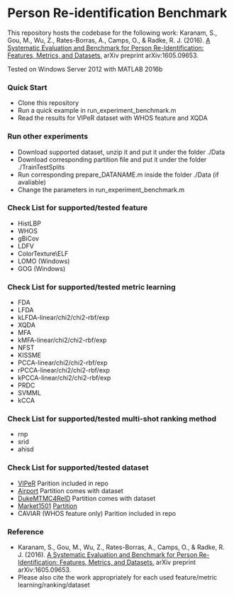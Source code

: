 # Person Re-identification Benchmark
This repository hosts the codebase for the following work:
Karanam, S., Gou, M., Wu, Z., Rates-Borras, A., Camps, O., & Radke, R. J. (2016). 
[A Systematic Evaluation and Benchmark for Person Re-Identification: Features, Metrics, and Datasets.](https://arxiv.org/abs/1605.09653) arXiv preprint arXiv:1605.09653.

Tested on Windows Server 2012 with MATLAB 2016b

### Quick Start
* Clone this repository
* Run a quick example in run_experiment_benchmark.m
* Read the results for VIPeR dataset with WHOS feature and XQDA

### Run other experiments
* Download supported dataset, unzip it and put it under the folder ./Data 
* Download corresponding partition file and put it under the folder ./TrainTestSplits
* Run corresponding prepare_DATANAME.m inside the folder ./Data (if avaliable)
* Change the parameters in run_experiment_benchmark.m 

### Check List for supported/tested feature
* HistLBP
* WHOS
* gBiCov
* LDFV
* ColorTexture\ELF
* LOMO (Windows)
* GOG (Windows)

### Check List for supported/tested metric learning
* FDA
* LFDA
* kLFDA-linear/chi2/chi2-rbf/exp
* XQDA
* MFA
* kMFA-linear/chi2/chi2-rbf/exp
* NFST
* KISSME
* PCCA-linear/chi2/chi2-rbf/exp
* rPCCA-linear/chi2/chi2-rbf/exp
* kPCCA-linear/chi2/chi2-rbf/exp
* PRDC
* SVMML
* kCCA

### Check List for supported/tested multi-shot ranking method
* rnp
* srid
* ahisd

### Check List for supported/tested dataset
* [VIPeR](http://users.soe.ucsc.edu/~manduchi/VIPeR.v1.0.zip) Parition included in repo
* [Airport](http://www.northeastern.edu/alert/transitioning-technology/alert-datasets/alert-airport-re-identification-dataset/) Partition comes with dataset
* [DukeMTMC4ReID](http://robustsystems.coe.neu.edu/sites/robustsystems.coe.neu.edu/files/systems/dataset/DukeMTMC4ReID.zip) Partition comes with dataset
* [Market1501](http://www.liangzheng.org/Project/project_reid.html) [Partition](http://robustsystems.coe.neu.edu/sites/robustsystems.coe.neu.edu/files/systems/code/reid_benchmark/partition/Partition_market.mat)
* CAVIAR (WHOS feature only) Parition included in repo

### Reference
* Karanam, S., Gou, M., Wu, Z., Rates-Borras, A., Camps, O., & Radke, R. J. (2016). 
[A Systematic Evaluation and Benchmark for Person Re-Identification: Features, Metrics, and Datasets.](https://arxiv.org/abs/1605.09653) arXiv preprint arXiv:1605.09653.
* Please also cite the work appropriately for each used feature/metric learning/ranking/dataset 
